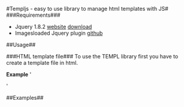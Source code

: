 #Templjs - easy to use library to manage html templates with JS#
###Requirements###
* Jquery 1.8.2 [website](http://www.jquery.com) [download](http://code.jquery.com/jquery-1.8.3.min.js)
* Imagesloaded Jquery plugin [github](https://github.com/desandro/imagesloaded)

##Usage##

###HTML template file###
To use the TEMPL library first you have to create a template file in html. 

__Example__
'
<div id="main">
	
</div>
'
	

##Examples##
